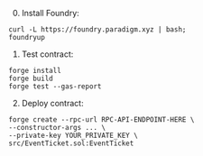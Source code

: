 0. Install Foundry:
```
curl -L https://foundry.paradigm.xyz | bash;
foundryup
```

1. Test contract:
```
forge install
forge build
forge test --gas-report
```

2. Deploy contract:
```
forge create --rpc-url RPC-API-ENDPOINT-HERE \
--constructor-args ... \
--private-key YOUR_PRIVATE_KEY \
src/EventTicket.sol:EventTicket 
```